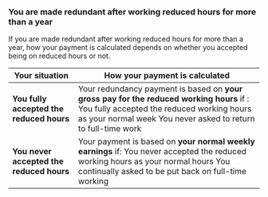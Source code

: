 ###  You are made redundant after working reduced hours for more than a year

If you are made redundant after working reduced hours for more than a year,
how your payment is calculated depends on whether you accepted being on
reduced hours or not.

**Your situation** |  **How your payment is calculated**  
---|---  
**You fully accepted the reduced hours** |  Your redundancy payment is based on **your gross pay for the reduced working hours** if : You fully accepted the reduced working hours as your normal week You never asked to return to full-time work   
**You never accepted the reduced hours** |  Your payment is based on **your normal weekly earnings** if: You never accepted the reduced working hours as your normal hours You continually asked to be put back on full-time working   
  